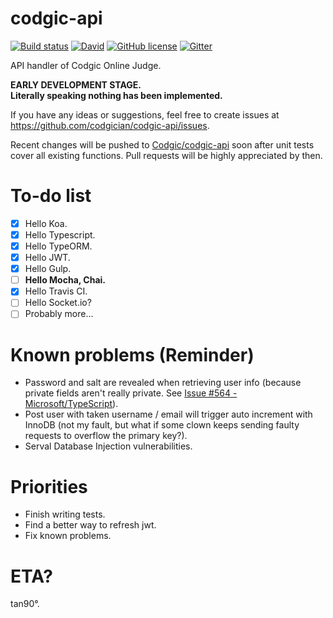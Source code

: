 # codgic-api

[![Build status][travis-image]][travis-url]
[![David][david-image]][david-url]
[![GitHub license][license-image]][license-url]
[![Gitter][gitter-image]][gitter-url]

[david-image]: https://img.shields.io/david/codgician/codgic-api.svg?style=flat-square
[david-url]: https://david-dm.org/codgician/codgic-api
[gitter-image]: https://img.shields.io/gitter/room/nwjs/nw.js.svg?style=flat-square
[gitter-url]: https://gitter.im/Codgic/codgic-api
[license-image]: https://img.shields.io/badge/license-LGPL-blue.svg?style=flat-square
[license-url]: https://raw.githubusercontent.com/codgician/codgic-api/master/LICENSE
[travis-image]: https://img.shields.io/travis/codgician/codgic-api/master.svg?style=flat-square
[travis-url]: https://travis-ci.org/codgician/codgic-api

API handler of Codgic Online Judge.

**EARLY DEVELOPMENT STAGE.**  
**Literally speaking nothing has been implemented.**

If you have any ideas or suggestions, feel free to create issues at https://github.com/codgician/codgic-api/issues.

Recent changes will be pushed to [Codgic/codgic-api](https://github.com/codgic/codgic-api) soon after unit tests cover all existing functions. Pull requests will be highly appreciated by then.

# To-do list
- [x] Hello Koa.
- [x] Hello Typescript.
- [x] Hello TypeORM.
- [x] Hello JWT.
- [x] Hello Gulp.
- [ ] **Hello Mocha, Chai.**
- [x] Hello Travis CI.
- [ ] Hello Socket.io?
- [ ] Probably more...

# Known problems (Reminder)
- Password and salt are revealed when retrieving user info (because private fields aren't really private. See [Issue #564 - Microsoft/TypeScript](https://github.com/Microsoft/TypeScript/issues/564)).
- Post user with taken username / email will trigger auto increment with InnoDB (not my fault, but what if some clown keeps sending faulty requests to overflow the primary key?).
- Serval Database Injection vulnerabilities.

# Priorities
- Finish writing tests.
- Find a better way to refresh jwt.
- Fix known problems.

# ETA?
tan90°.
